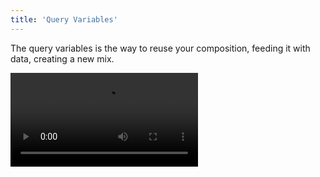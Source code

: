 ```yaml
---
title: 'Query Variables'
---
```


The query variables is the way to reuse your composition, feeding it with data, creating a new mix.

<Video src="https://cdn.microlink.io/docs/cards-query-variables.mp4" />

Every preset has different query variables definition. They can be used to set a color, a URL or change the card behavior based on it.

They maximize presets reusability and will be encoded as part of the URL as query parameters.
